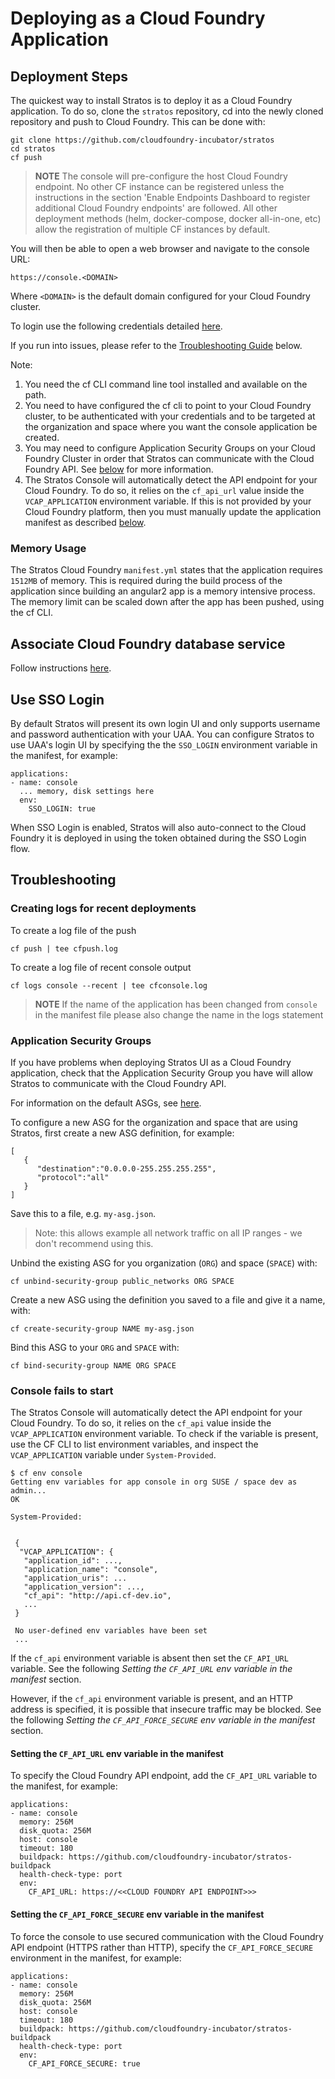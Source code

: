 # Deploying as a Cloud Foundry Application

## Deployment Steps

The quickest way to install Stratos is to deploy it as a Cloud Foundry application. To do so, clone the `stratos` repository, cd into the newly cloned repository and push to Cloud Foundry. This can be done with:

```
git clone https://github.com/cloudfoundry-incubator/stratos
cd stratos
cf push
```

>**NOTE** The console will pre-configure the host Cloud Foundry endpoint. No other CF instance can be registered unless the instructions in the section 'Enable Endpoints Dashboard to register additional Cloud Foundry endpoints' are followed.
 All other deployment methods (helm, docker-compose, docker all-in-one, etc) allow the registration of multiple CF instances by default.

You will then be able to open a web browser and navigate to the console URL:

`https://console.<DOMAIN>`

Where `<DOMAIN>` is the default domain configured for your Cloud Foundry cluster.

To login use the following credentials detailed [here](../../docs/access.md).

If you run into issues, please refer to the [Troubleshooting Guide](#troubleshooting) below.

Note:

1. You need the cf CLI command line tool installed and available on the path.
2. You need to have configured the cf cli to point to your Cloud Foundry cluster, to be authenticated with your credentials and to be targeted at the organization and space where you want the console application be created.
3. You may need to configure Application Security Groups on your Cloud Foundry Cluster in order that  Stratos can communicate with the Cloud Foundry API. See [below](#application-security-groups) for more information.
4. The Stratos Console will automatically detect the API endpoint for your Cloud Foundry. To do so, it relies on the `cf_api_url` value inside the `VCAP_APPLICATION` environment variable. If this is not provided by your Cloud Foundry platform, then you must manually update the application manifest as described [below](#console-fails-to-start).

### Memory Usage

The Stratos Cloud Foundry `manifest.yml` states that the application requires
`1512MB` of memory. This is required during the build process of the
application since building an angular2 app is a memory intensive process. The
memory limit can be scaled down after the app has been pushed, using the cf CLI.

## Associate Cloud Foundry database service
Follow instructions [here](db-migration/README.md).

## Use SSO Login

By default Stratos will present its own login UI and only supports username and password authentication with your UAA. You can configure Stratos to use UAA's login UI by specifying the  the `SSO_LOGIN` environment variable in the manifest, for example:

```
applications:
- name: console
  ... memory, disk settings here
  env:
    SSO_LOGIN: true
```

When SSO Login is enabled, Stratos will also auto-connect to the Cloud Foundry it is deployed in using the token obtained during the SSO Login flow.

## Troubleshooting

### Creating logs for recent deployments
To create a log file of the push
```
cf push | tee cfpush.log
```

To create a log file of recent console output
```
cf logs console --recent | tee cfconsole.log
```
>**NOTE** If the name of the application has been changed from `console` in the manifest file please also change the name in the logs statement

### Application Security Groups

If you have problems when deploying Stratos UI as a Cloud Foundry application, check that the Application Security Group you have will allow Stratos to communicate with the Cloud Foundry API.

For information on the default ASGs, see [here](https://docs.cloudfoundry.org/concepts/asg.html#default-asg).

To configure a new ASG for the organization and space that are using Stratos, first create a new ASG definition, for example:

```
[
   {
      "destination":"0.0.0.0-255.255.255.255",
      "protocol":"all"
   }
]
```

Save this to a file, e.g. `my-asg.json`.

> Note: this allows example all network traffic on all IP ranges - we don't recommend using this.

Unbind the existing ASG for you organization (`ORG`) and space (`SPACE`) with:

```
cf unbind-security-group public_networks ORG SPACE
```

Create a new ASG using the definition you saved to a file and give it a name, with:

```
cf create-security-group NAME my-asg.json
```

Bind this ASG to your `ORG` and `SPACE` with:

```
cf bind-security-group NAME ORG SPACE
```

### Console fails to start

The Stratos Console will automatically detect the API endpoint for your Cloud Foundry. To do so, it relies on the `cf_api` value inside the `VCAP_APPLICATION` environment variable.
To check if the variable is present, use the CF CLI to list environment variables, and inspect the `VCAP_APPLICATION` variable under `System-Provided`.

```
$ cf env console
Getting env variables for app console in org SUSE / space dev as admin...
OK

System-Provided:


 {
  "VCAP_APPLICATION": {
   "application_id": ...,
   "application_name": "console",
   "application_uris": ...
   "application_version": ...,
   "cf_api": "http://api.cf-dev.io",
   ...
 }

 No user-defined env variables have been set
 ...
```

If the `cf_api` environment variable is absent then set the `CF_API_URL` variable. See the following _Setting the `CF_API_URL` env variable in the manifest_ section.


However, if the `cf_api` environment variable is present, and an HTTP address is specified, it is possible that insecure traffic may be blocked. See the following _Setting the `CF_API_FORCE_SECURE` env variable in the manifest_ section.


#### Setting the `CF_API_URL` env variable in the manifest

To specify the Cloud Foundry API endpoint, add the `CF_API_URL` variable to the manifest, for example:

```
applications:
- name: console
  memory: 256M
  disk_quota: 256M
  host: console
  timeout: 180
  buildpack: https://github.com/cloudfoundry-incubator/stratos-buildpack
  health-check-type: port
  env:
    CF_API_URL: https://<<CLOUD FOUNDRY API ENDPOINT>>>
```

#### Setting the `CF_API_FORCE_SECURE` env variable in the manifest

To force the console to use secured communication with the Cloud Foundry API endpoint (HTTPS rather than HTTP), specify the `CF_API_FORCE_SECURE` environment in the manifest, for example:

```
applications:
- name: console
  memory: 256M
  disk_quota: 256M
  host: console
  timeout: 180
  buildpack: https://github.com/cloudfoundry-incubator/stratos-buildpack
  health-check-type: port
  env:
    CF_API_FORCE_SECURE: true
```

